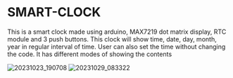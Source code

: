 # SMART-CLOCK

This is a smart clock made using arduino, MAX7219 dot matrix display, RTC module and 3 push buttons.
This clock will show time, date, day, month, year in regular interval of time.
User can also set the time without changing the code.
It has different modes of showing the contents

![20231023_190708](https://github.com/AbhirupRudra/SMART-CLOCK/assets/78957539/9fa6057a-13ce-4591-87c8-fb14720a349f)
![20231029_083322](https://github.com/AbhirupRudra/SMART-CLOCK/assets/78957539/5900e291-9db9-4a6c-b337-de0cb4fb7b2b)
